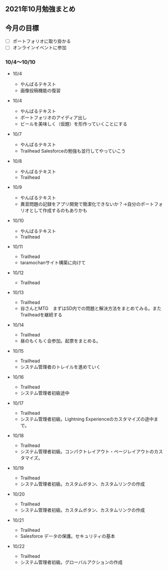 ## 2021年10月勉強まとめ

## 今月の目標

- [ ] ポートフォリオに取り掛かる
- [ ] オンラインイベントに参加

### 10/4〜10/10

- 10/4
  - やんばるテキスト
  - 画像投稿機能の復習

- 10/4
  - やんばるテキスト
  - ポートフォリオのアイディア出し
  - ビールを美味しく（仮題）を形作っていくことにする

- 10/7
  - やんばるテキスト
  - Trailhead Salesforceの勉強も並行してやっていこう

- 10/8
  - やんばるテキスト
  - Trailhead

- 10/9
  - やんばるテキスト
  - 異音問題の記録をアプリ開発で簡潔化できないか？→自分のポートフォリオとして作成するのもありかも

- 10/10
  - やんばるテキスト
  - Trailhead

- 10/11
  - Trailhead
  - taramochanサイト構築に向けて

- 10/12
  - Trailhead

- 10/13
  - Trailhead
  - 谷さんとMTG　まずはSD内での問題と解決方法をまとめてみる。またTrailheadを継続する

- 10/14
  - Trailhead
  - 昼のもくもく会参加。起票をまとめる。

- 10/15
  - Trailhead
  - システム管理者のトレイルを進めていく

- 10/16
  - Trailhead
  - システム管理者初級途中

- 10/17
  - Trailhead
  - システム管理者初級。Lightning Experienceのカスタマイズの途中まで。

- 10/18
  - Trailhead
  - システム管理者初級。コンパクトレイアウト・ページレイアウトのカスタマイズ。

- 10/19
  - Trailhead
  - システム管理者初級。カスタムボタン、カスタムリンクの作成

- 10/20
  - Trailhead
  - システム管理者初級。カスタムボタン、カスタムリンクの作成

- 10/21
  - Trailhead
  - Salesforce データの保護。セキュリティの基本

- 10/22
  - Trailhead
  - システム管理者初級。グローバルアクションの作成
